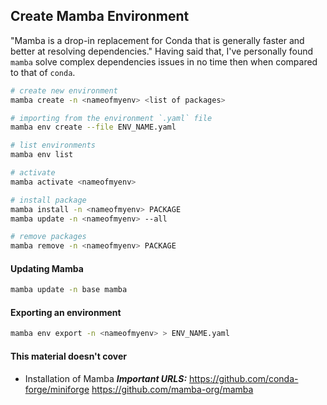## Create Mamba Environment
"Mamba is a drop-in replacement for Conda that is generally faster and better at resolving dependencies." Having said that, I've personally found `mamba` solve complex dependencies issues in no time then when compared to that of `conda`.

```bash
# create new environment
mamba create -n <nameofmyenv> <list of packages>

# importing from the environment `.yaml` file
mamba env create --file ENV_NAME.yaml

# list environments
mamba env list

# activate
mamba activate <nameofmyenv>

# install package
mamba install -n <nameofmyenv> PACKAGE
mamba update -n <nameofmyenv> --all

# remove packages
mamba remove -n <nameofmyenv> PACKAGE
```
#### Updating Mamba

```bash
mamba update -n base mamba
```

#### Exporting an environment
```bash
mamba env export -n <nameofmyenv> > ENV_NAME.yaml
```

#### This material doesn't cover
* Installation of Mamba
    ***Important URLS:***
    https://github.com/conda-forge/miniforge
    https://github.com/mamba-org/mamba
